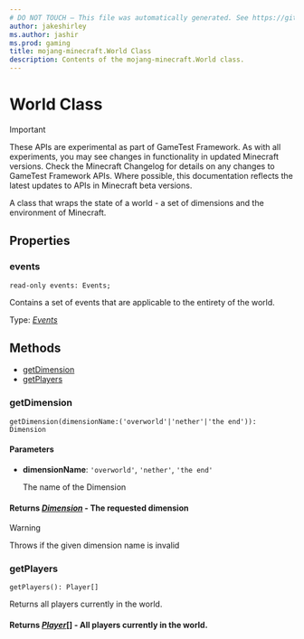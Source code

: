 ```yaml
---
# DO NOT TOUCH — This file was automatically generated. See https://github.com/Mojang/MinecraftScriptingApiDocsGenerator to modify descriptions, examples, etc.
author: jakeshirley
ms.author: jashir
ms.prod: gaming
title: mojang-minecraft.World Class
description: Contents of the mojang-minecraft.World class.
---
```

# World Class
>[!IMPORTANT]
>These APIs are experimental as part of GameTest Framework. As with all experiments, you may see changes in functionality in updated Minecraft versions. Check the Minecraft Changelog for details on any changes to GameTest Framework APIs. Where possible, this documentation reflects the latest updates to APIs in Minecraft beta versions.

A class that wraps the state of a world - a set of dimensions and the environment of Minecraft.

## Properties
### **events**
`read-only events: Events;`

Contains a set of events that are applicable to the entirety of the world.

Type: [*Events*](Events.md)



## Methods
- [getDimension](#getdimension)
- [getPlayers](#getplayers)
  
### **getDimension**
`
getDimension(dimensionName:('overworld'|'nether'|'the end')): Dimension
`

#### **Parameters**
- **dimensionName**: `'overworld'`, `'nether'`, `'the end'`
  
  The name of the Dimension

#### **Returns** [*Dimension*](Dimension.md) - The requested dimension

> [!WARNING]
> Throws if the given dimension name is invalid

### **getPlayers**
`
getPlayers(): Player[]
`

Returns all players currently in the world.

#### **Returns** [*Player*](Player.md)[] - All players currently in the world.



